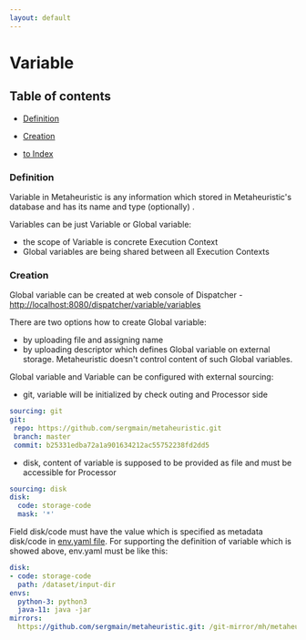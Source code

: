 ```yaml
---
layout: default
---
```


# Variable

## Table of contents

- [Definition](#definition)
- [Creation](#creation)

- [to Index](/index)

### Definition

Variable in Metaheuristic is any information which stored in Metaheuristic's database and has its name and type (optionally) .

Variables can be just Variable or Global variable:
- the scope of Variable is concrete Execution Context
- Global variables are being shared between all Execution Contexts   

### Creation

Global variable can be created at web console of Dispatcher - [http://localhost:8080/dispatcher/variable/variables]()

There are two options how to create Global variable:
- by uploading file and assigning name
- by uploading descriptor which defines Global variable on external storage. 
  Metaheuristic doesn't control content of such Global variables. 
  
  
Global variable and Variable can be configured with external sourcing:
- git, variable will be initialized by check outing and Processor side 

 ```yaml
sourcing: git
git:
  repo: https://github.com/sergmain/metaheuristic.git
  branch: master
  commit: b25331edba72a1a901634212ac55752238fd2dd5
 ```

- disk, content of variable is supposed to be provided as file and must be accessible for Processor 
```yaml
sourcing: disk
disk:
  code: storage-code
  mask: '*'
```  

Field disk/code must have the value which is specified as metadata disk/code in [env.yaml file](/p/description-of-env-yaml#structure).
For supporting the definition of variable which is showed above, env.yaml must be like this:

```yaml
disk:
- code: storage-code
  path: /dataset/input-dir
envs:
  python-3: python3
  java-11: java -jar
mirrors:
  https://github.com/sergmain/metaheuristic.git: /git-mirror/mh/metaheuristic.git
```



   

